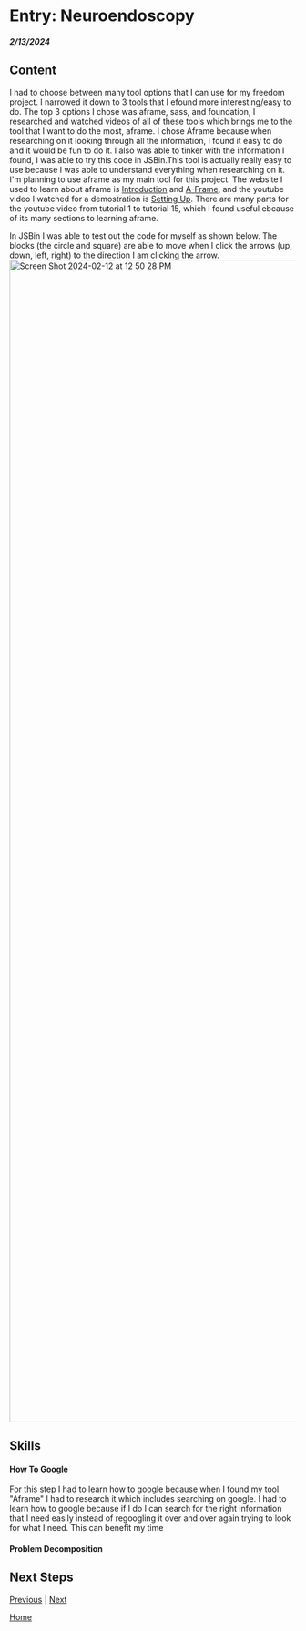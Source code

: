 # Entry: Neuroendoscopy
##### 2/13/2024

## Content 
I had to choose between many tool options that I can use for my freedom project. I narrowed it down to 3 tools that I efound more interesting/easy to do. The top 3 options I chose was aframe, sass, and foundation, I researched and watched videos of all of these tools which brings me to the tool that I want to do the most, aframe. I chose Aframe because when researching on it looking through all the information, I found it easy to do and it would be fun to do it. I also was able to tinker with the information I found, I was able to try this code in JSBin.This tool is actually really easy to use because I was able to understand everything when researching on it. I'm planning to use aframe as my main tool for this project. The website I used to learn about aframe is [Introduction](https://aframe.io/docs/1.5.0/introduction/) and [A-Frame](https://aframe.io/), and the youtube video I watched for a demostration is [Setting Up](https://www.youtube.com/watch?v=dv6_C4UqTfs&list=PLRtjMdoYXLf4inSULAHyCMqpIUj4cmBTr). There are many parts for the youtube video from tutorial 1 to tutorial 15, which I found useful ebcause of its many sections to learning aframe.

In JSBin I was able to test out the code for myself as shown below. The blocks (the circle and square) are able to move when I click the arrows (up, down, left, right) to the direction I am clicking the arrow.
<img width="2042" alt="Screen Shot 2024-02-12 at 12 50 28 PM" src="https://github.com/michellel7435/sep10-freedom-project/assets/146866515/024a964c-3c4f-48a0-aeea-c03e167b4f64">

## Skills 

#### How To Google
For this step I had to learn how to google because when I found my tool "Aframe" I had to research it which includes searching on google. I had to learn how to google because if I do I can search for the right information that I need easily instead of regoogling it over and over again trying to look for what I need. This can benefit my time

#### Problem Decomposition

## Next Steps

[Previous](entry03.md) | [Next](entry05.md)

[Home](../README.md)
